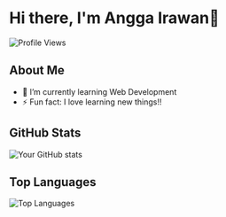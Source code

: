 # Hi there, I'm Angga Irawan👋

![Profile Views](https://komarev.com/ghpvc/?username=anggairawan14&color=blue)

## About Me

- 🌱 I’m currently learning Web Development
- ⚡ Fun fact: I love learning new things!!

## GitHub Stats
![Your GitHub stats](https://github-readme-stats.vercel.app/api?username=anggairawan14&show_icons=true&theme=radical)

## Top Languages
![Top Languages](https://github-readme-stats.vercel.app/api/top-langs/?username=anggairawan14&layout=compact&theme=radical)
